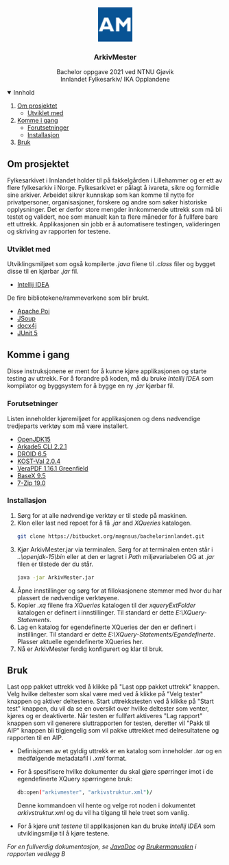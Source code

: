 <!-- PROJECT LOGO -->
<br />
<p align="center">
  <a href="https://bitbucket.org/magnsus/bachelorinnlandet/">
    <img src="src/main/resources/appicon.png" alt="Logo" width="80" height="80">
  </a>
</p>
<h3 align="center">ArkivMester</h3>

  <p align="center">
    Bachelor oppgave 2021 ved NTNU Gjøvik 
    <br />
    Innlandet Fylkesarkiv/ IKA Opplandene
</p>


<!-- TABLE OF CONTENTS -->
<details open="open">
  <summary>Innhold</summary>
  <ol>
    <li>
      <a href="#om-prosjektet">Om prosjektet</a>
      <ul>
        <li><a href="#utviklet-med">Utviklet med</a></li>
      </ul>
    </li>
    <li>
      <a href="#komme-i-gang">Komme i gang</a>
      <ul>
        <li><a href="#forutsetninger">Forutsetninger</a></li>
        <li><a href="#installasjon">Installasjon</a></li>
      </ul>
    </li>
    <li><a href="#bruk">Bruk</a></li>
  </ol>
</details>

<!-- ABOUT THE PROJECT -->
## Om prosjektet

Fylkesarkivet i Innlandet holder til på fakkelgården i Lillehammer og er ett av flere fylkesarkiv i Norge. Fylkesarkivet er pålagt å ivareta, sikre og formidle sine arkiver. Arbeidet sikrer kunnskap som kan komme til nytte for privatpersoner, organisasjoner, forskere og andre som søker historiske opplysninger.
Det er derfor store mengder innkommende uttrekk som må bli testet og validert, noe som manuelt kan ta flere måneder for å fullføre bare ett uttrekk. Applikasjonen sin jobb er å automatisere testingen, valideringen og skriving av rapporten for testene.

### Utviklet med

Utviklingsmiljøet som også kompilerte _.java_ filene til _.class_ filer og bygget disse til en kjørbar _.jar_ fil.

* [Intellij IDEA](https://www.jetbrains.com/idea/)

De fire bibliotekene/rammeverkene som blir brukt.

* [Apache Poi](https://poi.apache.org/)
* [JSoup](https://jsoup.org/)
* [docx4j](https://www.docx4java.org/trac/docx4j)
* [JUnit 5](https://junit.org/junit5/)



<!-- GETTING STARTED -->
## Komme i gang

Disse instruksjonene er ment for å kunne kjøre applikasjonen og starte testing av uttrekk. For å forandre på koden, må du bruke _Intellij IDEA_ som kompilator
og byggsystem for å bygge en ny _.jar_ kjørbar fil.

### Forutsetninger

Listen inneholder kjøremiljøet for applikasjonen og dens nødvendige tredjeparts verktøy som må være installert.

* [OpenJDK15](https://openjdk.java.net/projects/jdk/15/)
* [Arkade5 CLI 2.2.1](https://arkade.arkivverket.no/)
* [DROID 6.5](https://www.nationalarchives.gov.uk/information-management/manage-information/preserving-digital-records/droid/)
* [KOST-Val 2.0.4](https://github.com/KOST-CECO/KOST-Val)
* [VeraPDF 1.16.1 Greenfield](https://verapdf.org/)
* [BaseX 9.5](https://basex.org/)
* [7-Zip 19.0](https://www.7-zip.org/)

### Installasjon

1. Sørg for at alle nødvendige verktøy er til stede på maskinen.
2. Klon eller last ned repoet for å få _.jar_ and _XQueries_ katalogen.
   ```sh
   git clone https://bitbucket.org/magnsus/bachelorinnlandet.git
   ```
3. Kjør ArkivMester.jar via terminalen. Sørg for at terminalen enten står i _..\openjdk-15\bin_ eller at den er lagret i _Path_ miljøvariabelen OG at _.jar_ filen er tilstede der du står.
   ```sh
   java -jar ArkivMester.jar
   ```
4. Åpne innstillinger og sørg for at fillokasjonene stemmer med hvor du har plassert de nødvendige verktøyene.
5. Kopier _.xq_ filene fra _XQueries_ katalogen til der _xqueryExtFolder_ katalogen er definert i innstillinger. Til standard er dette _E:\XQuery-Statements_.
6. Lag en katalog for egendefinerte XQueries der den er definert i instillinger. Til standard er dette _E:\XQuery-Statements/Egendefinerte_. Plasser aktuelle egendefinerte XQueries her.
7. Nå er ArkivMester ferdig konfigurert og klar til bruk.

<!-- USAGE EXAMPLES -->
## Bruk

Last opp pakket uttrekk ved å klikke på "Last opp pakket uttrekk" knappen. Velg hvilke deltester som skal være med ved å klikke på "Velg tester" knappen og aktiver deltestene.
Start uttrekkstesten ved å klikke på "Start test" knappen, du vil da se en oversikt over hvilke deltester som venter, kjøres og er deaktiverte. Når testen er fullført aktiveres "Lag rapport" knappen som vil generere
sluttrapporten for testen, deretter vil "Pakk til AIP" knappen bli tilgjengelig som vil pakke uttrekket med delresultatene og rapporten til en AIP.


* Definisjonen av et gyldig uttrekk er en katalog som inneholder _.tar_ og en medfølgende metadatafil i _.xml_ format.

* For å spesifisere hvilke dokumenter du skal gjøre spørringer imot i de egendefinerte XQuery spørringene bruk:
   ```sh
   db:open("arkivmester", "arkivstruktur.xml")/
   ```
  Denne kommandoen vil hente og velge rot noden i dokumentet _arkivstruktur.xml_ og du vil ha tilgang til hele treet som vanlig.


* For å kjøre _unit testene_ til applikasjonen kan du bruke _Intellij IDEA_ som utviklingsmiljø til å kjøre testene.


_For en fullverdig dokumentasjon, se [JavaDoc](https://bitbucket.org/magnsus/bachelorinnlandet/src/master/javadoc/) og [Brukermanualen](https://example.com) i rapporten vedlegg B_


